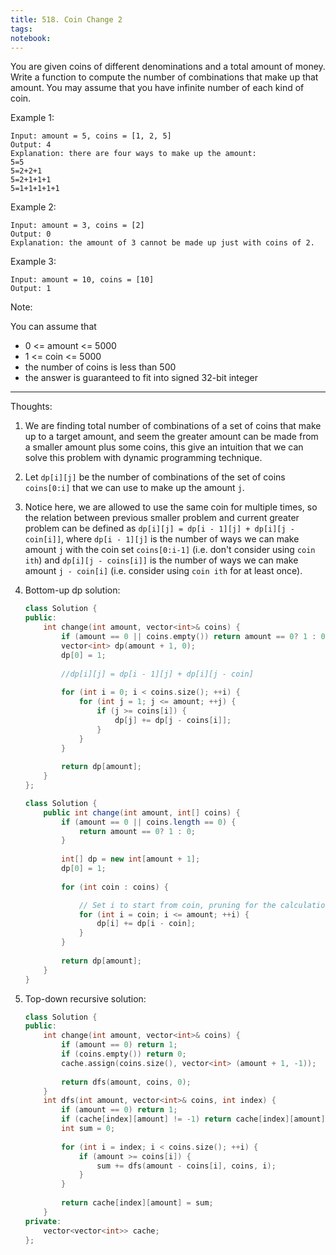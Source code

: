 ```yaml
---
title: 518. Coin Change 2
tags: 
notebook: 
---
```


You are given coins of different denominations and a total amount of money. Write a function to compute the number of combinations that make up that amount. You may assume that you have infinite number of each kind of coin.

 

Example 1:
```
Input: amount = 5, coins = [1, 2, 5]
Output: 4
Explanation: there are four ways to make up the amount:
5=5
5=2+2+1
5=2+1+1+1
5=1+1+1+1+1
```
Example 2:
```
Input: amount = 3, coins = [2]
Output: 0
Explanation: the amount of 3 cannot be made up just with coins of 2.
```
Example 3:
```
Input: amount = 10, coins = [10] 
Output: 1
``` 

Note:

You can assume that

- 0 <= amount <= 5000
- 1 <= coin <= 5000
- the number of coins is less than 500
- the answer is guaranteed to fit into signed 32-bit integer

----------
Thoughts:
1. We are finding total number of combinations of a set of coins that make up to a target amount, and seem the greater amount can be made from a smaller amount plus some coins, this give an intuition that we can solve this problem with dynamic programming technique.
2. Let `dp[i][j]` be the number of combinations of the set of coins `coins[0:i]` that we can use to make up the amount `j`.
3. Notice here, we are allowed to use the same coin for multiple times, so the relation between previous smaller problem and current greater problem can be defined as `dp[i][j] = dp[i - 1][j] + dp[i][j - coin[i]]`, where `dp[i - 1][j]` is the number of ways we can make amount `j` with the coin set `coins[0:i-1]` (i.e. don't consider using `coin ith`) and `dp[i][j - coins[i]]` is the number of ways we can make amount `j - coin[i]` (i.e. consider using `coin ith` for at least once).

4. Bottom-up dp solution:
    ```c++
    class Solution {
    public:
        int change(int amount, vector<int>& coins) {
            if (amount == 0 || coins.empty()) return amount == 0? 1 : 0;
            vector<int> dp(amount + 1, 0);
            dp[0] = 1;
            
            //dp[i][j] = dp[i - 1][j] + dp[i][j - coin]
            
            for (int i = 0; i < coins.size(); ++i) {
                for (int j = 1; j <= amount; ++j) {
                    if (j >= coins[i]) {
                        dp[j] += dp[j - coins[i]];
                    }
                }
            }
            
            return dp[amount];
        }
    };
    ```
    ```Java
    class Solution {
        public int change(int amount, int[] coins) {
            if (amount == 0 || coins.length == 0) {
                return amount == 0? 1 : 0;
            }
            
            int[] dp = new int[amount + 1];
            dp[0] = 1;
            
            for (int coin : coins) {    

                // Set i to start from coin, pruning for the calculation for those i < coin
                for (int i = coin; i <= amount; ++i) {
                    dp[i] += dp[i - coin];
                }
            }
            
            return dp[amount];
        }
    }

    ```
5. Top-down recursive solution:
    ```c++
    class Solution {
    public:
        int change(int amount, vector<int>& coins) {
            if (amount == 0) return 1;
            if (coins.empty()) return 0;
            cache.assign(coins.size(), vector<int> (amount + 1, -1));
            
            return dfs(amount, coins, 0);
        }
        int dfs(int amount, vector<int>& coins, int index) {
            if (amount == 0) return 1;
            if (cache[index][amount] != -1) return cache[index][amount];
            int sum = 0;
            
            for (int i = index; i < coins.size(); ++i) {
                if (amount >= coins[i]) {
                    sum += dfs(amount - coins[i], coins, i);
                }
            }
            
            return cache[index][amount] = sum;
        }
    private:
        vector<vector<int>> cache;
    };
    ```